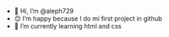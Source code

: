 - 👋 Hi, I’m @aleph729
- 😊 I’m happy because I do mi first project in github
- 🌱 I’m currently learning html and css


<!---
aleph729/aleph729 is a ✨ special ✨ repository because its `README.md` (this file) appears on your GitHub profile.
You can click the Preview link to take a look at your changes.
--->
